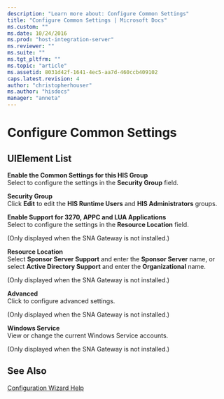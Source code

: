 ```yaml
---
description: "Learn more about: Configure Common Settings"
title: "Configure Common Settings | Microsoft Docs"
ms.custom: ""
ms.date: 10/24/2016
ms.prod: "host-integration-server"
ms.reviewer: ""
ms.suite: ""
ms.tgt_pltfrm: ""
ms.topic: "article"
ms.assetid: 8031d42f-1641-4ec5-aa7d-460ccb409102
caps.latest.revision: 4
author: "christopherhouser"
ms.author: "hisdocs"
manager: "anneta"
---
```

# Configure Common Settings

## UIElement List  
 **Enable the Common Settings for this HIS Group**  
 Select to configure the settings in the **Security Group** field.  
  
 **Security Group**  
 Click **Edit** to edit the **HIS Runtime Users** and **HIS Administrators** groups.  
  
 **Enable Support for 3270, APPC and LUA Applications**  
 Select to configure the settings in the **Resource Location** field.  
  
 (Only displayed when the SNA Gateway is not installed.)  
  
 **Resource Location**  
 Select **Sponsor Server Support** and enter the **Sponsor Server** name, or select **Active Directory Support** and enter the **Organizational** name.  
  
 (Only displayed when the SNA Gateway is not installed.)  
  
 **Advanced**  
 Click to configure advanced settings.  
  
 (Only displayed when the SNA Gateway is not installed.)  
  
 **Windows Service**  
 View or change the current Windows Service accounts.  
  
 (Only displayed when the SNA Gateway is not installed.)  
  
## See Also  
 [Configuration Wizard Help](../install-and-config-guides/configuration-wizard-help2.md)
